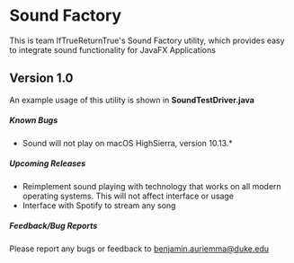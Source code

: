 # Sound Factory
This is team IfTrueReturnTrue's Sound Factory utility, which provides easy to integrate sound functionality for JavaFX Applications

## Version 1.0
An example usage of this utility is shown in **SoundTestDriver.java**

##### Known Bugs
* Sound will not play on macOS HighSierra, version 10.13.*

##### Upcoming Releases
* Reimplement sound playing with technology that works on all modern operating systems.  This will not affect interface or usage
* Interface with Spotify to stream any song

##### Feedback/Bug Reports
Please report any bugs or feedback to benjamin.auriemma@duke.edu